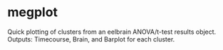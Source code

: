 # megplot
Quick plotting of clusters from an eelbrain ANOVA/t-test results object.
Outputs: Timecourse, Brain, and Barplot for each cluster.


